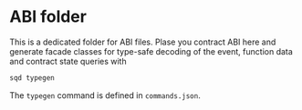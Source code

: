 # ABI folder

This is a dedicated folder for ABI files. Plase you contract ABI here and generate facade classes for type-safe decoding of the event, function data and contract state queries with

```sh
sqd typegen
```

The `typegen` command is defined in `commands.json`.